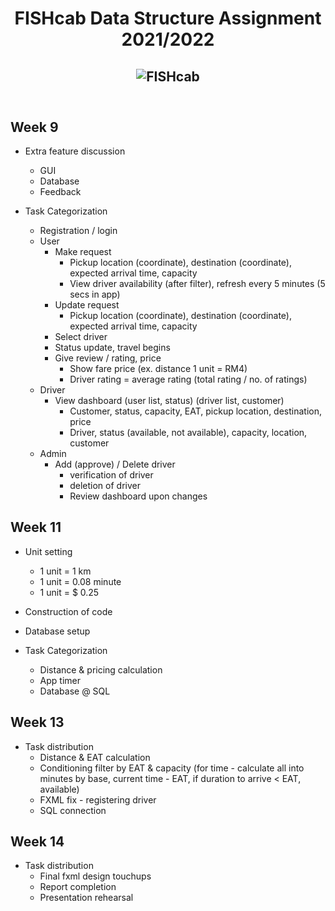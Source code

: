 <header>
  <h1 align="center">FISHcab Data Structure Assignment 2021/2022</h2>
  <h2 align="center" href="https://ibb.co/NxS46CC"><img src="https://i.ibb.co/NxS46CC/zoomed-removebg-preview.png" alt="FISHcab" border="0"></a>
</header>

## Week 9

  - Extra feature discussion
    - GUI
    - Database
    - Feedback
  
  - Task Categorization
    - Registration / login
    - User
      -  Make request
         - Pickup location (coordinate), destination (coordinate), expected arrival time, capacity
         - View driver availability (after filter), refresh every 5 minutes (5 secs in app)
      -  Update request
         - Pickup location (coordinate), destination (coordinate), expected arrival time, capacity
      -  Select driver
      -  Status update, travel begins
      -  Give review / rating, price
         - Show fare price (ex. distance 1 unit = RM4)
         - Driver rating = average rating (total rating / no. of ratings)
    - Driver
      - View dashboard (user list, status) (driver list, customer)
         - Customer, status, capacity, EAT, pickup location, destination, price
         - Driver, status (available, not available), capacity, location, customer
    - Admin
      - Add (approve) / Delete driver
         - verification of driver
         - deletion of driver
         - Review dashboard upon changes

## Week 11

  - Unit setting 
    - 1 unit = 1 km
    - 1 unit = 0.08 minute
    - 1 unit = $ 0.25
 
  - Construction of code
  - Database setup 
  
  - Task Categorization
    - Distance & pricing calculation
    - App timer
    - Database @ SQL
  
## Week 13

  - Task distribution
    - Distance & EAT calculation 
    - Conditioning filter by EAT & capacity (for time - calculate all into minutes by base, current time - EAT, if duration to arrive < EAT, available)
    - FXML fix - registering driver
    - SQL connection

## Week 14

  - Task distribution
    - Final fxml design touchups
    - Report completion
    - Presentation rehearsal

